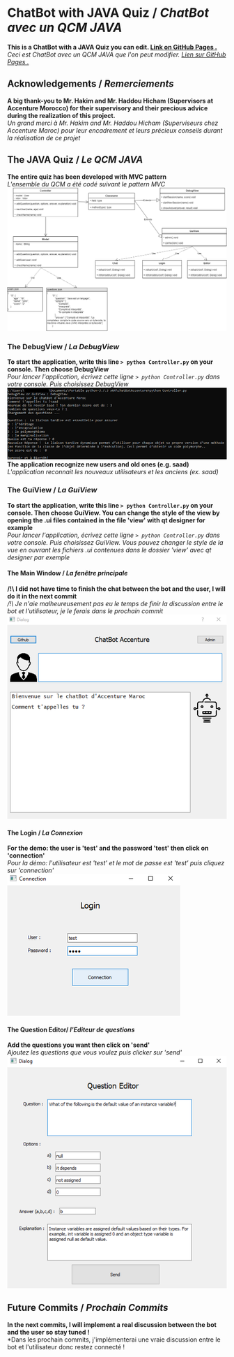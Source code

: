 # ChatBot with JAVA Quiz / *ChatBot avec un QCM JAVA*
**This is a ChatBot with a JAVA Quiz you can edit. [Link on GitHub Pages .](https://saadbenda.github.io/ChatBot-With-JAVA-Quiz/)**              
*Ceci est ChatBot avec un QCM JAVA que l'on peut modifier. [Lien sur GitHub Pages .](https://saadbenda.github.io/ChatBot-With-JAVA-Quiz/)*         

## Acknowledgements / *Remerciements*
**A big thank-you to Mr. Hakim and Mr. Haddou Hicham (Supervisors at Accenture Morocco) for their supervisory and their precious advice during the realization of this project.**          
*Un grand merci à Mr. Hakim and Mr. Haddou Hicham (Superviseurs chez Accenture Maroc) pour leur encadrement et leurs précieux conseils durant la réalisation de ce projet*          

## The JAVA Quiz / *Le QCM JAVA*
**The entire quiz has been developed with MVC pattern**     
*L'ensemble du QCM a été codé suivant le pattern MVC*          
![JavaQuizUML](./doc/JavaQuiz.png)

### The DebugView / *La DebugView*
**To start the application, write this line `> python Controller.py` on your console. Then choose DebugView**                  
*Pour lancer l'application, écrivez cette ligne `> python Controller.py` dans votre console. Puis choisissez DebugView*        
![DebugView](./doc/DebugView.png)
**The application recognize new users and old ones (e.g. saad)**          
*L'application reconnait les nouveaux utilisateurs et les anciens (ex. saad)*

### The GuiView / *La GuiView*
**To start the application, write this line `> python Controller.py` on your console. Then choose GuiView. You can change the style of the view by opening the .ui files contained in the file 'view' with qt designer for example**                               
*Pour lancer l'application, écrivez cette ligne `> python Controller.py` dans votre console. Puis choisissez GuiView. Vous pouvez changer le style de la vue en ouvrant les fichiers .ui contenues dans le dossier 'view' avec qt designer par exemple*
#### The Main Window / *La fenêtre principale*
**/!\ I did not have time to finish the chat between the bot and the user, I will do it in the next commit**                    
*/!\ Je n'aie malheureusement pas eu le temps de finir la discussion entre le bot et l'utilisateur, je le ferais dans le prochain commit*               
![GuiView](./doc/GuiView.png)
#### The Login / *La Connexion*
**For the demo: the user is 'test' and the password 'test' then click on 'connection'**                       
*Pour la démo: l'utilisateur est 'test' et le mot de passe est 'test' puis cliquez sur 'connection'*
![Login](./doc/Login.png)
#### The Question Editor/ *l'Editeur de questions*        
**Add the questions you want then click on 'send'**           
*Ajoutez les questions que vous voulez puis clicker sur 'send'*
![Questions](./doc/Questions.png)

## Future Commits / *Prochain Commits*
**In the next commits, I will implement a real discussion between the bot and the user so stay tuned !**              
*Dans les prochain commits, j'implémenterai une vraie discussion entre le bot et l'utilisateur donc restez connecté !

